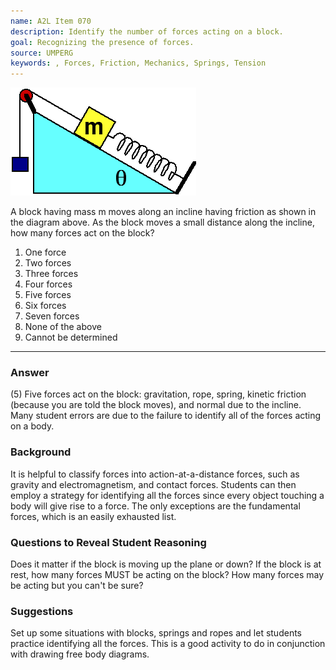 ```yaml
---
name: A2L Item 070
description: Identify the number of forces acting on a block.
goal: Recognizing the presence of forces.
source: UMPERG
keywords: , Forces, Friction, Mechanics, Springs, Tension
---
```


![Item070_fig1.gif](../images/Item070_fig1.gif)

A block having mass m moves along an incline having friction as shown in
the diagram above. As the block moves a small distance along the
incline, how many forces act on the block?

1. One force
2. Two forces
3. Three forces
4. Four forces
5. Five forces
6. Six forces
7. Seven forces
8. None of the above
9. Cannot be determined


<hr/>

### Answer

(5) Five forces act on the block: gravitation, rope, spring, kinetic
friction (because you are told the block moves), and normal due to the
incline. Many student errors are due to the failure to identify all of
the forces acting on a body.

### Background

It is helpful to classify forces into action-at-a-distance forces, such
as gravity and electromagnetism, and contact forces. Students can then
employ a strategy for identifying all the forces since every object
touching a body will give rise to a force. The only exceptions are the
fundamental forces, which is an easily exhausted list.

### Questions to Reveal Student Reasoning

Does it matter if the block is moving up the plane or down? If the block
is at rest, how many forces MUST be acting on the block? How many forces
may be acting but you can't be sure?

### Suggestions

Set up some situations with blocks, springs and ropes and let students
practice identifying all the forces. This is a good activity to do in
conjunction with drawing free body diagrams.
